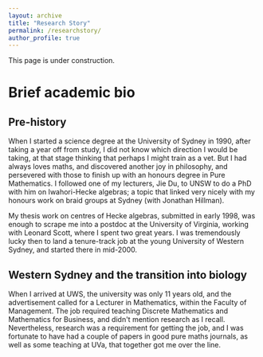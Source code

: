 ```yaml
---
layout: archive
title: "Research Story"
permalink: /researchstory/
author_profile: true
---
```


This page is under construction. 


Brief academic bio
======

Pre-history
---
When I started a science degree at the University of Sydney in 1990, after taking a year off from study, I did not know which direction I would be taking, at that stage thinking that perhaps I might train as a vet.  But I had always loves maths, and discovered another joy in philosophy, and persevered with those to finish up with an honours degree in Pure Mathematics.  I followed one of my lecturers, Jie Du, to UNSW to do a PhD with him on Iwahori-Hecke algebras; a topic that linked very nicely with my honours work on braid groups at Sydney (with Jonathan Hillman).

My thesis work on centres of Hecke algebras, submitted in early 1998, was enough to scrape me into a postdoc at the University of Virginia, working with Leonard Scott, where I spent two great years.  I was tremendously lucky then to land a tenure-track job at the young University of Western Sydney, and started there in mid-2000.

Western Sydney and the transition into biology
---
When I arrived at UWS, the university was only 11 years old, and the advertisement called for a Lecturer in Mathematics, within the Faculty of Management.  The job required teaching Discrete Mathematics and Mathematics for Business, and didn't mention research as I recall.  Nevertheless, research was a requirement for getting the job, and I was fortunate to have had a couple of papers in good pure maths journals, as well as some teaching at UVa, that together got me over the line.
